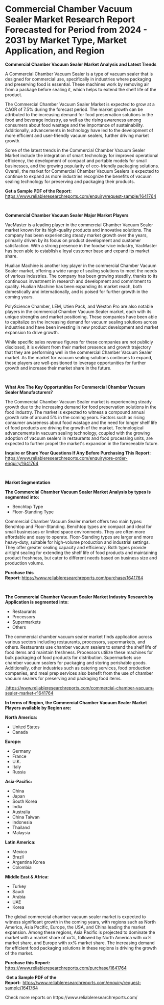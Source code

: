 <p><h1>Commercial Chamber Vacuum Sealer Market Research Report Forecasted for Period from 2024 -  2031 by Market Type, Market Application, and Region</h1></p><p><strong>Commercial Chamber Vacuum Sealer Market Analysis and Latest Trends</strong></p>
<p><p>A Commercial Chamber Vacuum Sealer is a type of vacuum sealer that is designed for commercial use, specifically in industries where packaging and preserving food is essential. These machines work by removing air from a package before sealing it, which helps to extend the shelf life of the product.</p><p>The Commercial Chamber Vacuum Sealer Market is expected to grow at a CAGR of 7.5% during the forecast period. The market growth can be attributed to the increasing demand for food preservation solutions in the food and beverage industry, as well as the rising awareness among consumers about food wastage and the importance of sustainability. Additionally, advancements in technology have led to the development of more efficient and user-friendly vacuum sealers, further driving market growth.</p><p>Some of the latest trends in the Commercial Chamber Vacuum Sealer Market include the integration of smart technology for improved operational efficiency, the development of compact and portable models for small businesses, and the growing popularity of eco-friendly packaging solutions. Overall, the market for Commercial Chamber Vacuum Sealers is expected to continue to expand as more industries recognize the benefits of vacuum sealing technology for preserving and packaging their products.</p></p>
<p><strong>Get a Sample PDF of the Report:&nbsp;</strong> <a href="https://www.reliableresearchreports.com/enquiry/request-sample/1641764">https://www.reliableresearchreports.com/enquiry/request-sample/1641764</a></p>
<p>&nbsp;</p>
<p><strong>Commercial Chamber Vacuum Sealer Major Market Players</strong></p>
<p><p>VacMaster is a leading player in the commercial Chamber Vacuum Sealer market known for its high-quality products and innovative solutions. The company has been experiencing steady market growth over the years, primarily driven by its focus on product development and customer satisfaction. With a strong presence in the foodservice industry, VacMaster has been able to establish a loyal customer base and expand its market share.</p><p>Hualian Machine is another key player in the commercial Chamber Vacuum Sealer market, offering a wide range of sealing solutions to meet the needs of various industries. The company has been growing steadily, thanks to its continuous investment in research and development and commitment to quality. Hualian Machine has been expanding its market reach, both domestically and internationally, and is poised for further growth in the coming years.</p><p>PolyScience Chamber, LEM, Utien Pack, and Weston Pro are also notable players in the commercial Chamber Vacuum Sealer market, each with its unique strengths and market positioning. These companies have been able to capitalize on the increasing demand for vacuum sealing solutions across industries and have been investing in new product development and market expansion to drive growth.</p><p>While specific sales revenue figures for these companies are not publicly disclosed, it is evident from their market presence and growth trajectory that they are performing well in the commercial Chamber Vacuum Sealer market. As the market for vacuum sealing solutions continues to expand, these players are well-positioned to leverage opportunities for further growth and increase their market share in the future.</p></p>
<p>&nbsp;</p>
<p><strong>What Are The Key Opportunities For Commercial Chamber Vacuum Sealer Manufacturers?</strong></p>
<p><p>The Commercial Chamber Vacuum Sealer market is experiencing steady growth due to the increasing demand for food preservation solutions in the food industry. The market is expected to witness a compound annual growth rate of around 5% in the coming years. Factors such as rising consumer awareness about food wastage and the need for longer shelf life of food products are driving the growth of the market. Technological advancements in vacuum sealing technology, coupled with the growing adoption of vacuum sealers in restaurants and food processing units, are expected to further propel the market's expansion in the foreseeable future.</p></p>
<p><strong>Inquire or Share Your Questions If Any Before Purchasing This Report:</strong> <a href="https://www.reliableresearchreports.com/enquiry/pre-order-enquiry/1641764">https://www.reliableresearchreports.com/enquiry/pre-order-enquiry/1641764</a></p>
<p>&nbsp;</p>
<p><strong>Market Segmentation</strong></p>
<p><strong>The Commercial Chamber Vacuum Sealer Market Analysis by types is segmented into:</strong></p>
<p><ul><li>Benchtop Type</li><li>Floor-Standing Type</li></ul></p>
<p><p>Commercial Chamber Vacuum Sealer market offers two main types: Benchtop and Floor-Standing. Benchtop types are compact and ideal for small businesses or limited space environments. They are often more affordable and easy to operate. Floor-Standing types are larger and more heavy-duty, suitable for high-volume production and industrial settings. They offer greater sealing capacity and efficiency. Both types provide airtight sealing for extending the shelf life of food products and maintaining product freshness, but cater to different needs based on business size and production volume.</p></p>
<p><strong>Purchase this Report:&nbsp;</strong><a href="https://www.reliableresearchreports.com/purchase/1641764">https://www.reliableresearchreports.com/purchase/1641764</a></p>
<p>&nbsp;</p>
<p><strong>The Commercial Chamber Vacuum Sealer Market Industry Research by Application is segmented into:</strong></p>
<p><ul><li>Restaurants</li><li>Processors</li><li>Supermarkets</li><li>Others</li></ul></p>
<p><p>The commercial chamber vacuum sealer market finds application across various sectors including restaurants, processors, supermarkets, and others. Restaurants use chamber vacuum sealers to extend the shelf life of food items and maintain freshness. Processors utilize these machines for bulk packaging of food products for distribution. Supermarkets use chamber vacuum sealers for packaging and storing perishable goods. Additionally, other industries such as catering services, food production companies, and meal prep services also benefit from the use of chamber vacuum sealers for preserving and packaging food items.</p></p>
<p><a href="https://www.reliableresearchreports.com/commercial-chamber-vacuum-sealer-market-r1641764">&nbsp;https://www.reliableresearchreports.com/commercial-chamber-vacuum-sealer-market-r1641764</a></p>
<p><strong>In terms of Region, the Commercial Chamber Vacuum Sealer Market Players available by Region are:</strong></p>
<p>
    <p> <strong> North America: </strong>
        <ul>
            <li>United States</li>
            <li>Canada</li>
        </ul>
        </p> 
    <p> <strong> Europe: </strong>
        <ul>
            <li>Germany</li>
            <li>France</li>
            <li>U.K.</li>
            <li>Italy</li>
            <li>Russia</li>
        </ul>
        </p> 
    <p> <strong> Asia-Pacific: </strong>
        <ul>
            <li>China</li>
            <li>Japan</li>
            <li>South Korea</li>
            <li>India</li>
            <li>Australia</li>
            <li>China Taiwan</li>
            <li>Indonesia</li>
            <li>Thailand</li>
            <li>Malaysia</li>
        </ul>
        </p> 
    <p> <strong> Latin America: </strong>
        <ul>
            <li>Mexico</li>
            <li>Brazil</li>
            <li>Argentina Korea</li>
            <li>Colombia</li>
        </ul>
        </p> 
    <p> <strong> Middle East & Africa: </strong>
        <ul>
            <li>Turkey</li>
            <li>Saudi</li>
            <li>Arabia</li>
            <li>UAE</li>
            <li>Korea</li>
        </ul>
    </p>
    </p>
<p><p>The global commercial chamber vacuum sealer market is expected to witness significant growth in the coming years, with regions such as North America, Asia Pacific, Europe, the USA, and China leading the market expansion. Among these regions, Asia Pacific is projected to dominate the market with a market share of xx%, followed by North America with xx% market share, and Europe with xx% market share. The increasing demand for efficient food packaging solutions in these regions is driving the growth of the market.</p></p>
<p><strong>Purchase this Report: </strong><a href="https://www.reliableresearchreports.com/purchase/1641764">https://www.reliableresearchreports.com/purchase/1641764</a></p>
<p>&nbsp;<strong>Get a Sample PDF of the Report:&nbsp;&nbsp;</strong><a href="https://www.reliableresearchreports.com/enquiry/request-sample/1641764">https://www.reliableresearchreports.com/enquiry/request-sample/1641764</a></p>
<p><strong></strong></p>
<p>Check more reports on https://www.reliableresearchreports.com/</p>
